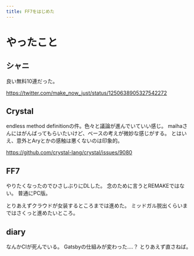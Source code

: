 ```yaml
---
title: FF7をはじめた
---
```


# やったこと

## シャニ

良い無料10連だった。

<https://twitter.com/make_now_just/status/1250638905327542272>


## Crystal

endless method definitionの件。色々と議論が進んでいていい感じ。
maihaさんにはがんばってもらいたいけど、ベースの考えが微妙な感じがする。
とはいえ、意外とAryとかの感触は悪くないのは印象的。

<https://github.com/crystal-lang/crystal/issues/9080>

## FF7

やりたくなったのでひさしぶりにDLした。
念のために言うとREMAKEではない。
普通にPC版。

とりあえずクラウドが女装するところまでは進めた。
ミッドガル脱出くらいまではさくっと進めたいところ。

## diary

なんかCIが死んでいる。
Gatsbyの仕組みが変わった‥‥？
とりあえず直さねば。
